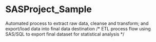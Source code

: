 # SASProject_Sample
Automated process to extract raw data, cleanse and transform; and export/load data into final data destination
/* ETL process flow using SAS/SQL to export final dataset for statistical analysis */

